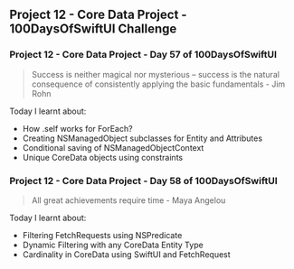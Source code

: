 ## Project 12 - Core Data Project - 100DaysOfSwiftUI Challenge

### Project 12 - Core Data Project - Day 57 of 100DaysOfSwiftUI

> Success is neither magical nor mysterious – success is the natural consequence of consistently applying the basic fundamentals - Jim Rohn

Today I learnt about:

- How \.self works for ForEach?
- Creating NSManagedObject subclasses for Entity and Attributes
- Conditional saving of NSManagedObjectContext
- Unique CoreData objects using constraints

### Project 12 - Core Data Project - Day 58 of 100DaysOfSwiftUI

> All great achievements require time - Maya Angelou

Today I learnt about:

- Filtering FetchRequests using NSPredicate
- Dynamic Filtering with any CoreData Entity Type
- Cardinality in CoreData using SwiftUI and FetchRequest
